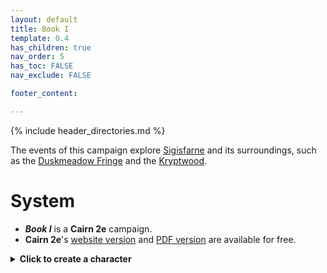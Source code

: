 ```yaml
---
layout: default
title: Book I
template: 0.4
has_children: true
nav_order: 5
has_toc: FALSE
nav_exclude: FALSE

footer_content: 

---
```


{% include header_directories.md %}

The events of this campaign explore [Sigisfarne](../../directory/Sigisfarne/index.md) and its surroundings, such as the [Duskmeadow Fringe](../../directory/DuskmeadowFringe/index.md) and the [Kryptwood](../../directory/Kryptwood/index.md).

# System

- ***Book I*** is a **Cairn 2e** campaign.
- **Cairn 2e**'s <a href="https://cairnrpg.com/second-edition/" target="_blank">website version</a> and <a href="https://drive.google.com/file/d/1b8mFMxYSdlwrsfwhT0CNalPoW9gdl5uE/view?usp=drivesdk" target="_blank">PDF version</a> are available for free.

<details close markdown="block">
  <summary id="index">
    <b>Click to create a character</b><br> 
  </summary>
- You may adapt your *Description* and *Bonds* sections as you see fit.
- Paste a copy of your character and introduce them on the <a href="https://discord.com/channels/1060840338777964565/1340382334674927647" target="_blank">Dramatis Personae</a>
 channel.
- You may choose to roll your character manually instead.
<div style="height:60vh; width:110%;">
  <iframe
    src="https://null.perchance.org/unsettled-chargen"
    style="border:none; width:90%; height:100%;"
    allowfullscreen
  ></iframe>
</div>
</details>
